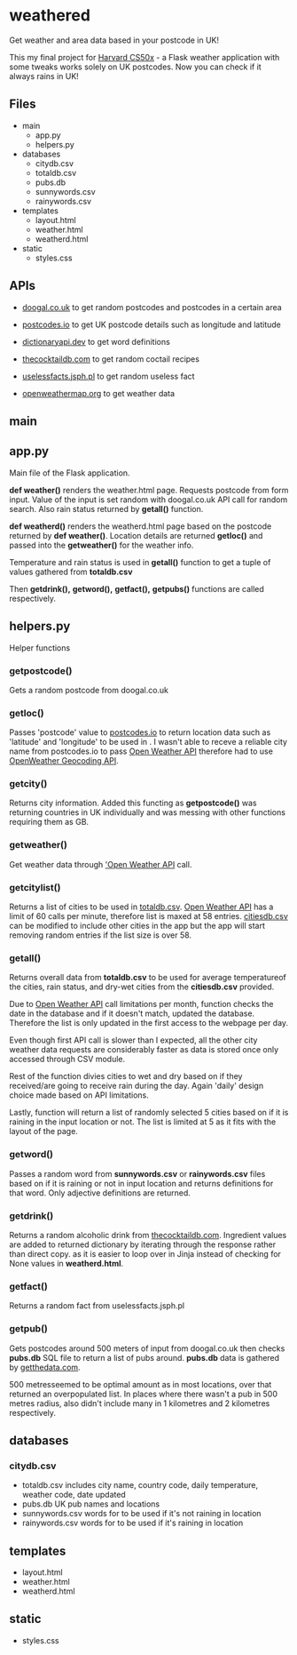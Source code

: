 # weathered
Get weather and area data based in your postcode in UK!

This my final project for [Harvard CS50x](https://cs50.harvard.edu/x/2022/project/) - a Flask weather application with some tweaks works solely on UK postcodes. Now you can check if it always rains in UK!
## Files
* main
	* app.py
	* helpers.py
*  databases
	* citydb.csv
	* totaldb.csv
	* pubs.db
	* sunnywords.csv
	* rainywords.csv
* templates
	* layout.html
	* weather.html
	* weatherd.html
* static
	* styles.css

## APIs
* [doogal.co.uk](doogal.co.uk)
to get random postcodes and postcodes in a certain area

* [postcodes.io](postcodes.io)
to get UK postcode details such as longitude and latitude

* [dictionaryapi.dev](dictionaryapi.dev)
to get word definitions
* [thecocktaildb.com](thecocktaildb.com/api.php)
to get random coctail recipes
* [uselessfacts.jsph.pl](uselessfacts.jsph.pl)
to get random useless fact
* [openweathermap.org](openweathermap.org)
to get weather data

## main
## app.py
Main file of the Flask application. 

**def weather()** renders the weather.html page. 
Requests postcode from form input. Value of the input is set random with doogal.co.uk API call for random search.
Also rain status returned by **getall()** function. 

**def weatherd()** renders the weatherd.html page based on the postcode returned by **def weather()**. Location details are returned **getloc()** and passed into the **getweather()** for the weather info. 

 Temperature and rain status is used in **getall()** function to get a tuple of values gathered from **totaldb.csv**
 
Then **getdrink(),** **getword(),** **getfact(),** **getpubs()** functions are called respectively.


##  helpers.py
Helper functions
### getpostcode()
Gets a random postcode from doogal.co.uk
### getloc()
Passes 'postcode' value to [postcodes.io](postcodes.io) to return location data such as 'latitude' and 'longitude' to be used in .  I wasn't able to receve a reliable city name from postcodes.io to pass [Open Weather API](https://openweathermap.org/api) therefore had to use [OpenWeather Geocoding API](https://openweathermap.org/api/geocoding-api).

### getcity()
Returns city information. Added this functing as **getpostcode()** was returning countries in UK individually and was messing with other functions requiring them as GB.

### getweather()
Get weather data through ['Open Weather API](https://openweathermap.org/api) call.

### getcitylist()
Returns a list of cities to be used in [totaldb.csv](https://github.com/armankiran/weatherd/blob/main/README.md##databases). [Open Weather API](https://openweathermap.org/api) has a limit of 60 calls per minute, therefore list is maxed at 58 entries. 
[citiesdb.csv](https://github.com/armankiran/weatherd/blob/main/README.md##databases) can be modified to include other cities in the app but the app will start removing random entries if the list size is over 58.

### getall()
Returns overall data from **totaldb.csv** to be used for average temperatureof the cities, rain status, and dry-wet cities from the **citiesdb.csv** provided. 

Due to [Open Weather API](https://openweathermap.org/api) call limitations per month, function checks the date in the database and if it doesn't match, updated the database. Therefore the list is only updated in the first access to the webpage per day.

Even though first API call is slower than I expected, all the other city weather data requests are considerably faster as data is stored once only accessed through CSV module.

Rest of the function divies cities to wet and dry based on if they received/are going to receive rain during the day. Again 'daily' design choice made based on API limitations.

Lastly, function will return a list of randomly selected 5 cities based on if it is raining in the input location or not. The list is limited at 5 as it fits with the layout of the page.

### getword()
Passes a random word from **sunnywords.csv** or **rainywords.csv** files based on if it is raining or not in input location and returns definitions for that word. Only adjective definitions are returned.

### getdrink()
Returns a random alcoholic drink from [thecocktaildb.com](thecocktaildb.com/api.php). Ingredient values are added to returned dictionary by iterating through the response rather than direct copy. as it is easier to loop over in Jinja instead of checking for None values in **weatherd.html**.

### getfact()
Returns a random fact from uselessfacts.jsph.pl

### getpub()
Gets postcodes around 500 meters of input from doogal.co.uk then checks **pubs.db** SQL file to return a list of pubs around.
**pubs.db** data is gathered by [getthedata.com](https://www.getthedata.com/open-pubs).

500 metresseemed to be optimal amount as in most locations, over that returned an overpopulated list. In places where there wasn't a pub in 500 metres radius, also didn't include many in 1 kilometres and 2 kilometres respectively.

## databases
### citydb.csv
-   totaldb.csv
includes city name, country code, daily temperature, weather code, date updated
-   pubs.db
UK pub names and locations
-   sunnywords.csv
words for to be used if it's not raining in location
-   rainywords.csv
words for to be used if it's raining in location

## templates
-   layout.html
-   weather.html
-   weatherd.html

## static
-   styles.css
